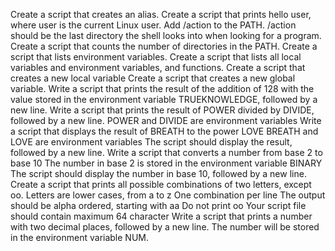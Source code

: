 Create a script that creates an alias.
Create a script that prints hello user, where user is the current Linux user.
Add /action to the PATH. /action should be the last directory the shell looks into when looking for a program.
Create a script that counts the number of directories in the PATH.
Create a script that lists environment variables.
Create a script that lists all local variables and environment variables, and functions.
Create a script that creates a new local variable
Create a script that creates a new global variable.
Write a script that prints the result of the addition of 128 with the value stored in the environment variable TRUEKNOWLEDGE, followed by a new line.
Write a script that prints the result of POWER divided by DIVIDE, followed by a new line. POWER and DIVIDE are environment variables
Write a script that displays the result of BREATH to the power LOVE BREATH and LOVE are environment variables The script should display the result, followed by a new line.
Write a script that converts a number from base 2 to base 10 The number in base 2 is stored in the environment variable BINARY The script should display the number in base 10, followed by a new line.
Create a script that prints all possible combinations of two letters, except oo. Letters are lower cases, from a to z One combination per line The output should be alpha ordered, starting with aa Do not print oo Your script file should contain maximum 64 character
Write a script that prints a number with two decimal places, followed by a new line. The number will be stored in the environment variable NUM.
